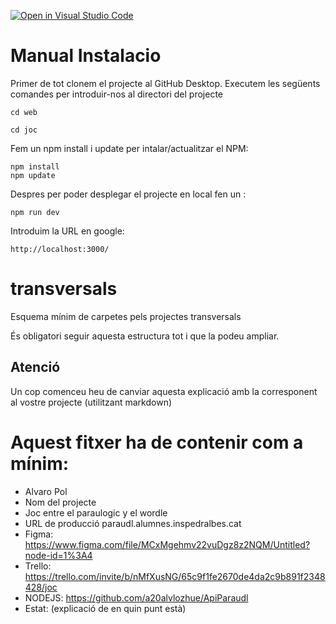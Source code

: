 [![Open in Visual Studio Code](https://classroom.github.com/assets/open-in-vscode-f059dc9a6f8d3a56e377f745f24479a46679e63a5d9fe6f495e02850cd0d8118.svg)](https://classroom.github.com/online_ide?assignment_repo_id=7318293&assignment_repo_type=AssignmentRepo)
# Manual Instalacio

Primer de tot clonem el projecte al GitHub Desktop.
Executem les següents comandes per introduir-nos al directori del projecte
```
cd web
```
```
cd joc
```
Fem un npm install i update per intalar/actualitzar el NPM:
```
npm install
npm update
```
Despres per poder desplegar el projecte en local fen un :
```
npm run dev
```
Introduim la URL en google:
```
http://localhost:3000/
```
# transversals
Esquema mínim de carpetes pels projectes transversals

És obligatori seguir aquesta estructura tot i que la podeu ampliar.

## Atenció
Un cop comenceu heu de canviar aquesta explicació amb la corresponent al vostre projecte (utilitzant markdown)


# Aquest fitxer ha de contenir com a mínim:
 * Alvaro Pol
 * Nom del projecte
 * Joc entre el paraulogic y el wordle
 * URL de producció paraudl.alumnes.inspedralbes.cat
 * Figma: https://www.figma.com/file/MCxMgehmv22vuDgz8z2NQM/Untitled?node-id=1%3A4
 * Trello: https://trello.com/invite/b/nMfXusNG/65c9f1fe2670de4da2c9b891f2348428/joc
 * NODEJS: https://github.com/a20alvlozhue/ApiParaudl
 * Estat: (explicació de en quin punt està)
